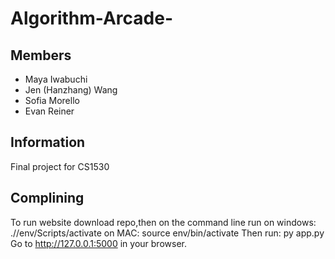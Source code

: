 # Algorithm-Arcade-

## Members

- Maya Iwabuchi
- Jen (Hanzhang) Wang
- Sofia Morello
- Evan Reiner

## Information
Final project for CS1530

## Complining
To run website download repo,then on the command line
run on windows: .//env/Scripts/activate
    on MAC: source env/bin/activate
Then run: py app.py
Go to  http://127.0.0.1:5000 in your browser.

